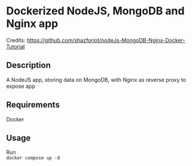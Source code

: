 # Dockerized NodeJS, MongoDB and Nginx app

Credits: https://github.com/shazforiot/nodeJs-MongoDB-Nginx-Docker-Tutorial


## Description

A NodeJS app, storing data on MongoDB, with Nginx as reverse proxy to expose app


## Requirements

Docker</br>


## Usage

Run</br>
`docker compose up -d`